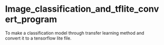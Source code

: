 # Image_classification_and_tflite_convert_program

To make a classification model through transfer learning method and convert it to a tensorflow lite file.
